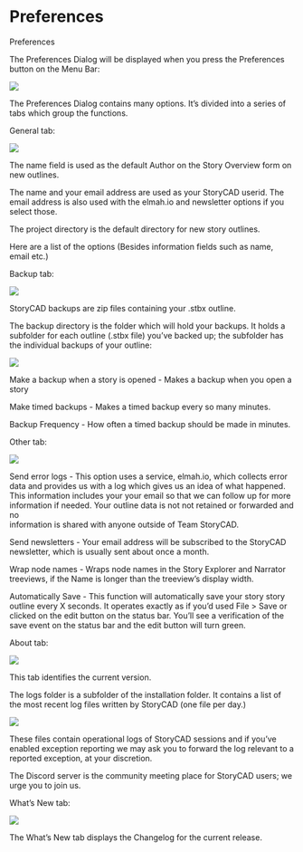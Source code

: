 # Preferences #
Preferences <br/>

The Preferences Dialog will be displayed when you press the Preferences button on the Menu Bar: <br/>

![](Prefences-CommandBar-Button-12.png)



The Preferences Dialog contains many options. It’s divided into a series of tabs which group the functions. <br/>

General tab: <br/>

![](Preferences-General-tab.png)

The name field is used as the default Author on the Story Overview form on new outlines. <br/>

The name and your email address are used as your StoryCAD userid. The email address is also used with the elmah.io and newsletter options if you select those. <br/>

The project directory is the default directory for new story outlines. <br/>

Here are a list of the options (Besides information fields such as name, email etc.) <br/>

Backup tab: <br/>

![](Preferences-Backup-tab.png)

StoryCAD backups are  zip files containing your .stbx outline.  <br/>

The backup directory is the folder which will hold your backups. It holds a subfolder for each outline (.stbx file) you’ve backed up; the subfolder has the individual backups of your outline: <br/>

![](Backup-Folder-Hierarchy.png)

Make a backup when a story is opened - Makes a backup when you open a story <br/>

Make timed backups - Makes a timed backup every so many minutes. <br/>

Backup Frequency - How often a timed backup should be made in minutes. <br/>

Other tab: <br/>

![](Preferences-Other-tab.png)

Send error logs - This option uses a service, elmah.io, which collects error data and provides us with a log which gives us an idea of what happened. This information includes your your email so that we can follow up for more information if needed. Your outline data is not not retained or forwarded and no <br/>
information is shared with anyone outside of Team StoryCAD. <br/>

Send newsletters - Your email address will be subscribed to the StoryCAD newsletter, which is usually sent about once a month. <br/>

Wrap node names - Wraps node names in the Story Explorer and Narrator treeviews, if the Name is longer than the treeview’s display width. <br/>

Automatically Save - This function will automatically save your story  story outline every X seconds. It operates exactly as if you’d used File > Save or clicked on the edit button on the status bar.  You’ll see a verification of the save event on the status bar and the edit button will turn green.  <br/>

About tab: <br/>

![](Preferences-About-tab.png)

This tab identifies the current version. <br/>

The logs folder is a subfolder of the installation folder. It contains a list of the most recent log files written by StoryCAD (one file per day.) <br/>

![](Logs-Folder-Display.png)

These files contain operational logs of StoryCAD sessions and if you’ve enabled exception reporting we may ask you to forward the log relevant to a reported exception, at your discretion. <br/>

The Discord server is the community meeting place for StoryCAD users; we urge you to join us. <br/>

What’s New tab: <br/>

![](Preferences-Whats-New-tb.png)

The What’s New tab displays the Changelog for the current release.  <br/>
